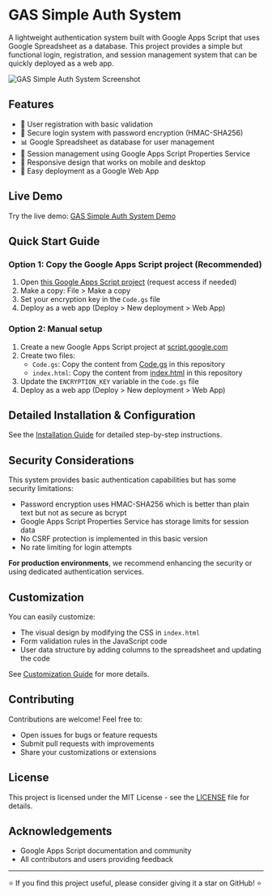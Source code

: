 # GAS Simple Auth System

A lightweight authentication system built with Google Apps Script that uses Google Spreadsheet as a database. This project provides a simple but functional login, registration, and session management system that can be quickly deployed as a web app.

![GAS Simple Auth System Screenshot](https://via.placeholder.com/800x450.png?text=GAS+Simple+Auth+System)

## Features

- 🔐 User registration with basic validation
- 🔑 Secure login system with password encryption (HMAC-SHA256)
- 📊 Google Spreadsheet as database for user management
- 💾 Session management using Google Apps Script Properties Service
- 📱 Responsive design that works on mobile and desktop
- 🚀 Easy deployment as a Google Web App

## Live Demo

Try the live demo: [GAS Simple Auth System Demo](https://script.google.com/macros/s/your-deployed-script-id/exec)

## Quick Start Guide

### Option 1: Copy the Google Apps Script project (Recommended)
1. Open [this Google Apps Script project](https://script.google.com/d/your-project-id/edit) (request access if needed)
2. Make a copy: File > Make a copy
3. Set your encryption key in the `Code.gs` file
4. Deploy as a web app (Deploy > New deployment > Web App)

### Option 2: Manual setup
1. Create a new Google Apps Script project at [script.google.com](https://script.google.com)
2. Create two files:
   - `Code.gs`: Copy the content from [Code.gs](Code.gs) in this repository
   - `index.html`: Copy the content from [index.html](index.html) in this repository
3. Update the `ENCRYPTION_KEY` variable in the `Code.gs` file
4. Deploy as a web app (Deploy > New deployment > Web App)

## Detailed Installation & Configuration

See the [Installation Guide](docs/installation.md) for detailed step-by-step instructions.

## Security Considerations

This system provides basic authentication capabilities but has some security limitations:

- Password encryption uses HMAC-SHA256 which is better than plain text but not as secure as bcrypt
- Google Apps Script Properties Service has storage limits for session data
- No CSRF protection is implemented in this basic version
- No rate limiting for login attempts

**For production environments**, we recommend enhancing the security or using dedicated authentication services.

## Customization

You can easily customize:
- The visual design by modifying the CSS in `index.html`
- Form validation rules in the JavaScript code
- User data structure by adding columns to the spreadsheet and updating the code

See [Customization Guide](docs/customization.md) for more details.

## Contributing

Contributions are welcome! Feel free to:
- Open issues for bugs or feature requests
- Submit pull requests with improvements
- Share your customizations or extensions

## License

This project is licensed under the MIT License - see the [LICENSE](LICENSE) file for details.

## Acknowledgements

- Google Apps Script documentation and community
- All contributors and users providing feedback

---

⭐ If you find this project useful, please consider giving it a star on GitHub! ⭐
